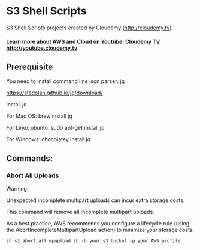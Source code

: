 # S3 Shell Scripts
 
S3 Shell Scripts projects created by Cloudemy (http://cloudemy.tv).


#### Learn more about AWS and Cloud on Youtube: [Cloudemy TV](http://youtube.cloudemy.tv) http://youtube.cloudemy.tv

## Prerequisite 

You need to install command line json parser: jq

https://stedolan.github.io/jq/download/

Install jq

For Mac OS: brew install jq

For Linux ubuntu: sudo apt-get install jq

For Windows: chocolatey install jq

## Commands:

### Abort All Uploads

Warning: 

Unexpected incomplete multipart uploads can incur extra storage costs. 

This command will remove all incomplete multipart uploads.

As a best practice, AWS recommends you configure a lifecycle rule (using the AbortIncompleteMultipartUpload action) to minimize your storage costs.

    sh s3_abort_all_mpupload.sh -b your_s3_bucket -p your_AWS_profile

